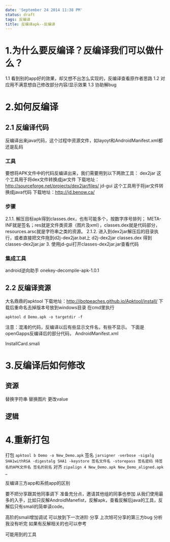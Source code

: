```yaml
---
date: 'September 24 2014 11:38 PM'
status: draft
tags: 反编译
title: 反编译apk--反编译
---
```


# 1.为什么要反编译？反编译我们可以做什么？
1.1 看到别的app好的效果，却又想不出怎么实现的，反编译查看原作者思路
1.2 对应用不满意想自己修改部分内容/显示效果
1.3 协助解bug
# 2.如何反编译
## 2.1 反编译代码
反编译出来java代码，这个过程中资源文件，如layoyt和AndroidManifest.xml都还是乱码
### 工具
要想将APK文件中的代码反编译出来，我们需要用到以下两款工具：
dex2jar 这个工具用于将dex文件转换成jar文件 
下载地址：http://sourceforge.net/projects/dex2jar/files/
jd-gui 这个工具用于将jar文件转换成java代码 
下载地址：http://jd.benow.ca/
### 步骤
2.1.1. 解压目标apk得到classes.dex，也有可能多个，按数字序号排列；
META-INF就是签名；res就是文件类资源（图片及xml），classes.dex就是代码部分，resources.arsc就是字符串之类的资源。
2.1.2. 进入到dex2jar解压后的目录执行，或者直接把文件拖到d2j-dex2jar.bat上
d2j-dex2jar classes.dex
得到classes-dex2jar.jar
3. 使用jd-gui打开classes-dex2jar.jar查看代码
### 集成工具
android逆向助手
onekey-decompile-apk-1.0.1
## 2.2 反编译资源
大名鼎鼎的apktool
下载地址：http://ibotpeaches.github.io/Apktool/install/
下载后重命名去掉版本号放到windows目录
在cmd里执行
```shell
apktool d Demo.apk -o targetdir -f 
```
注意：混淆的代码，反编译以后有些显示文件名，有些不显示。
下面是openGapps反编译后的部分代码，
AndroidManifest.xml

InstallCard.smali

# 3.反编译后如何修改
## 资源
替换字符串
替换图片
更改value
## 逻辑


# 4.重新打包

 打包
`apktool b Demo -o New_Demo.apk`
签名
`jarsigner -verbose -sigalg SHA1withRSA -digestalg SHA1 -keystore 签名文件名 -storepass 签名密码 待签名的APK文件名 签名的别名`
对齐
`zipalign 4 New_Demo.apk New_Demo_aligned.apk`
_
  
反编译三方app和系统app的区别

要不把分享跟其他同事调下 
准备充分点，邀请其他组的同事也参加
从我们使用最多的入手，比如只反解AndroidManefist，反解apk，查看反解后java的工具，反解后只有smali的简单读code。

高阶的smali增加调试 可以放到下一次进阶  分享
上次旭可分享的第三方bug 分析 我没有听完 如果有反解相关的也可以参考


可能用到的工具